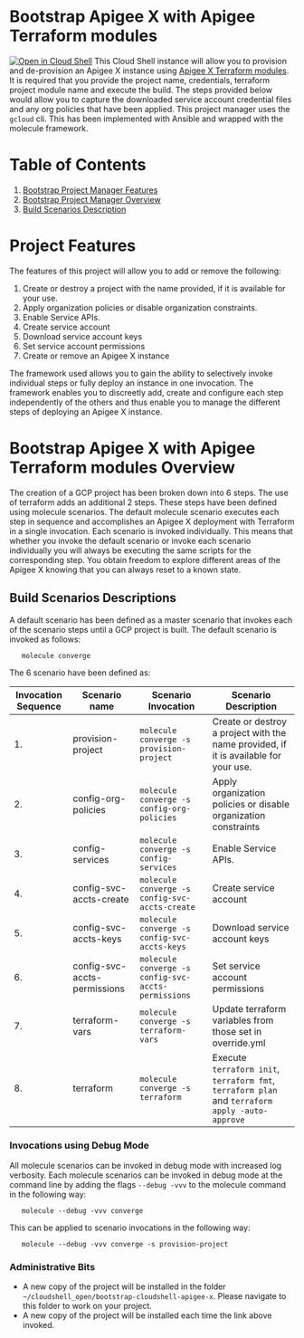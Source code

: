# Bootstrap Apigee X with Apigee Terraform modules  

[![Open in Cloud Shell](https://gstatic.com/cloudssh/images/open-btn.svg)](https://shell.cloud.google.com/cloudshell/editor?cloudshell_git_repo=https://github.com/carlosfrias/bootstrap-cloudshell-apigee-x.git&cloudshell_tutorial=tutorial.md&cloud_workspace=/)
This Cloud Shell instance will allow you to provision and de-provision an Apigee X instance
using [Apigee X Terraform modules](https://github.com/apigee/terraform-modules.git). It is 
required that you provide the project name, credentials, terraform project module name and execute the build. 
The steps provided below would allow you to capture the downloaded service account credential 
files and any org policies that have been applied. This project manager uses 
the `gcloud` cli. This has been implemented with Ansible and wrapped with the molecule framework. 

# Table of Contents
1. [Bootstrap Project Manager Features](#bootstrap-project-manager-features)
2. [Bootstrap Project Manager Overview](#bootstrap-project-manager-overview)
3. [Build Scenarios Description](#build-scenarios-descriptions)

# Project Features
The features of this project will allow you to add or remove the following: 
1. Create or destroy a project with the name provided, if it is available for your use.
2. Apply organization policies or disable organization constraints. 
3. Enable Service APIs.
4. Create service account 
5. Download service account keys
6. Set service account permissions
7. Create or remove an Apigee X instance 

The framework used allows you to gain the ability to selectively invoke individual steps or 
fully deploy an instance in one invocation. The framework enables you to discreetly 
add, create and configure each step independently of the others and thus enable 
you to manage the different steps of deploying an Apigee X instance.  

# Bootstrap Apigee X with Apigee Terraform modules Overview
The creation of a GCP project has been broken down into 6 steps. The use of terraform adds an additional 
2 steps. These steps have been defined using molecule scenarios. The default molecule scenario executes 
each step in sequence and accomplishes an Apigee X deployment with Terraform in a single invocation. 
Each scenario is invoked individually. This means that whether you invoke the default scenario or 
invoke each scenario individually you will always be executing the same scripts for the corresponding step. 
You obtain freedom to explore different areas of the Apigee X knowing that you can always reset to a known state.

## Build Scenarios Descriptions
A default scenario has been defined as a master scenario that invokes each of the scenario steps until a GCP project is built. 
The default scenario is invoked as follows: 

       molecule converge

The 6 scenario have been defined as:

| Invocation Sequence | Scenario name                | Scenario Invocation                                | Scenario Description                                                                   |
|---------------------|------------------------------|----------------------------------------------------|----------------------------------------------------------------------------------------|
| 1.                  | provision-project            | `molecule converge -s provision-project`           | Create or destroy a project with the name provided, if it is available for your use.   |
| 2.                  | config-org-policies          | `molecule converge -s config-org-policies`         | Apply organization policies or disable organization constraints  |                         
| 3.                  | config-services              | `molecule converge -s config-services`             | Enable Service APIs.
| 4.                  | config-svc-accts-create      | `molecule converge -s config-svc-accts-create`     | Create service account                                                   |
| 5.                  | config-svc-accts-keys        | `molecule converge -s config-svc-accts-keys`       | Download service account keys                                        |
| 6.                  | config-svc-accts-permissions | `molecule converge -s config-svc-accts-permissions` | Set service account permissions                                   |
| 7. | terraform-vars | `molecule converge -s terraform-vars` | Update terraform variables from those set in override.yml |
| 8. | terraform | `molecule converge -s terraform` | Execute `terraform init`, `terraform fmt`, `terraform plan` and `terraform apply -auto-approve` |

### Invocations using Debug Mode
All molecule scenarios can be invoked in debug mode with increased log verbosity. 
Each molecule scenarios can be invoked in debug mode at the command line by adding the 
flags `--debug -vvv` to the molecule command in the following way: 

       molecule --debug -vvv converge

This can be applied to scenario invocations in the following way: 

       molecule --debug -vvv converge -s provision-project

### Administrative Bits
* A new copy of the project will be installed in the folder `~/cloudshell_open/bootstrap-cloudshell-apigee-x`. 
  Please navigate to this folder to work on your project.  
* A new copy of the project will be installed each time the link above invoked. 
